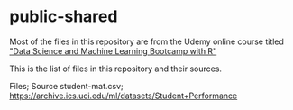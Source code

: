 # public-shared
Most of the files in this repository are from the Udemy online course titled ["Data Science and Machine Learning Bootcamp with R"](https://www.udemy.com/course/data-science-and-machine-learning-bootcamp-with-r/)

This is the list of files in this repository and their sources.

Files; Source
student-mat.csv; https://archive.ics.uci.edu/ml/datasets/Student+Performance
